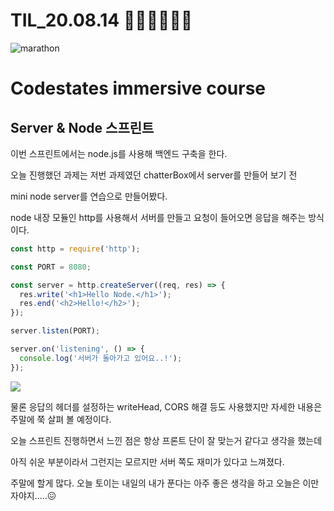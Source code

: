 # TIL_20.08.14 🏃🏽‍♂️🏃🏽‍♂️

<img src="https://media.vlpt.us/images/kdo0129/post/29ca955c-708b-4ed6-8e6d-8384dd9bc755/marathon-3753907_960_720.jpg" alt="marathon" />

# Codestates immersive course

## Server & Node 스프린트

이번 스프린트에서는 node.js를 사용해 백엔드 구축을 한다.

오늘 진행했던 과제는 저번 과제였던 chatterBox에서 server를 만들어 보기 전

mini node server를 연습으로 만들어봤다.

node 내장 모듈인 http를 사용해서 서버를 만들고 요청이 들어오면 응답을 해주는 방식이다.

```js
const http = require('http');

const PORT = 8080;

const server = http.createServer((req, res) => {
  res.write('<h1>Hello Node.</h1>');
  res.end('<h2>Hello!</h2>');
});

server.listen(PORT);

server.on('listening', () => {
  console.log('서버가 돌아가고 있어요..!');
});
```

![](https://images.velog.io/images/kdo0129/post/3a2289f2-b16b-4d47-a138-8cdbad000f1d/image.png)

물론 응답의 헤더를 설정하는 writeHead, CORS 해결 등도 사용했지만 자세한 내용은 주말에 쭉 살펴 볼 예정이다.

오늘 스프린트 진행하면서 느낀 점은 항상 프론트 단이 잘 맞는거 같다고 생각을 했는데

아직 쉬운 부분이라서 그런지는 모르지만 서버 쪽도 재미가 있다고 느껴졌다.

주말에 할게 많다. 오늘 토이는 내일의 내가 푼다는 아주 좋은 생각을 하고 오늘은 이만 자야지.....😖
